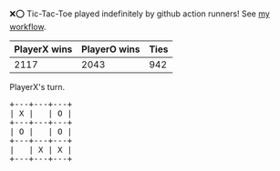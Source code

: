 :x::o: Tic-Tac-Toe played indefinitely by github action runners! See [my workflow](.github/workflows/play.yaml).

|PlayerX wins|PlayerO wins|Ties|
|-|-|-|
|2117|2043|942|

PlayerX's turn.

<pre>
+---+---+---+
| X |   | O |
+---+---+---+
| O |   | O |
+---+---+---+
|   | X | X |
+---+---+---+
</pre>